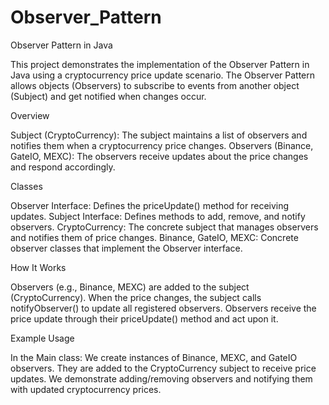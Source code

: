 # Observer_Pattern

Observer Pattern in Java

This project demonstrates the implementation of the Observer Pattern in Java using a cryptocurrency
price update scenario. The Observer Pattern allows objects (Observers) to subscribe to events from
another object (Subject) and get notified when changes occur.

Overview

Subject (CryptoCurrency): The subject maintains a list of observers and notifies them when a
cryptocurrency price changes.
Observers (Binance, GateIO, MEXC): The observers receive updates about the price changes and respond
accordingly.

Classes

Observer Interface: Defines the priceUpdate() method for receiving updates.
Subject Interface: Defines methods to add, remove, and notify observers.
CryptoCurrency: The concrete subject that manages observers and notifies them of price changes.
Binance, GateIO, MEXC: Concrete observer classes that implement the Observer interface.

How It Works

Observers (e.g., Binance, MEXC) are added to the subject (CryptoCurrency).
When the price changes, the subject calls notifyObserver() to update all registered observers.
Observers receive the price update through their priceUpdate() method and act upon it.

Example Usage

In the Main class:
We create instances of Binance, MEXC, and GateIO observers.
They are added to the CryptoCurrency subject to receive price updates.
We demonstrate adding/removing observers and notifying them with updated cryptocurrency prices.